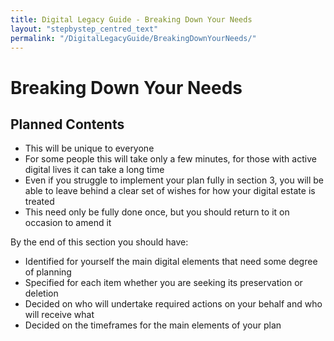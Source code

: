 ```yaml
---
title: Digital Legacy Guide - Breaking Down Your Needs
layout: "stepbystep_centred_text"
permalink: "/DigitalLegacyGuide/BreakingDownYourNeeds/"
---
```


# Breaking Down Your Needs

## Planned Contents

- This will be unique to everyone
- For some people this will take only a few minutes, for those with active digital lives it can take a long time
- Even if you struggle to implement your plan fully in section 3, you will be able to leave behind a clear set of wishes for how your digital estate is treated
- This need only be fully done once, but you should return to it on occasion to amend it


By the end of this section you should have:

- Identified for yourself the main digital elements that need some degree of planning
- Specified for each item whether you are seeking its preservation or deletion
- Decided on who will undertake required actions on your behalf and who will receive what
- Decided on the timeframes for the main elements of your plan
